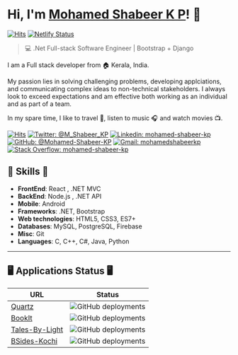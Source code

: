 # Hi, I'm [Mohamed Shabeer K P](https://mohamedshabeerkp.netlify.app)! 👋
[![Hits](https://hits.seeyoufarm.com/api/count/incr/badge.svg?url=https%3A%2F%2Fmohamedshabeerkp.netlify.app&count_bg=%233175C8&title_bg=%23555555&icon=netlify.svg&icon_color=%23E7E7E7&title=mohamedshabeerkp.netlify.app&edge_flat=false)](https://mohamedshabeerkp.netlify.app/) [![Netlify Status](https://api.netlify.com/api/v1/badges/550a55ab-fb87-4c6a-9100-d6b1c4613034/deploy-status)](https://app.netlify.com/sites/mohamedshabeerkp/deploys)

>  💻 .Net Full-stack Software Engineer | Bootstrap + Django

I am a Full stack developer from :house: Kerala, India.

My passion lies in solving challenging problems, developing applciations, and communicating complex ideas to non-technical stakeholders.
I always look to exceed expectations and am effective both working as an individual and as part of a team.

In my spare time, I like to travel :walking:, listen to music :headphones: and watch movies :tv:.

[![Hits](https://hits.seeyoufarm.com/api/count/incr/badge.svg?url=https%3A%2F%2Fgithub.com%2FMohamed-Shabeer-KP&count_bg=%2379C83D&title_bg=%23555555&icon=github.svg&icon_color=%23E7E7E7&title=Github&edge_flat=false)](https://github.com/Mohamed-Shabeer-KP)
[![Twitter: @M_Shabeer_KP](https://img.shields.io/twitter/follow/M_Shabeer_KP?style=social)](https://twitter.com/M_Shabeer_KP)
[![Linkedin: mohamed-shabeer-kp](https://img.shields.io/badge/-mohamed%20shabeer%20kp-blue?style=flat-square&logo=Linkedin&logoColor=white&link=https://www.linkedin.com/in/mohamed-shabeer-kp/)](https://www.linkedin.com/in/mohamed-shabeer-kp/)
[![GitHub: @Mohamed-Shabeer-KP](https://img.shields.io/github/followers/mohamed-shabeer-kp?label=follow&style=social)](https://github.com/Mohamed-Shabeer-KP)
[![Gmail: mohamedshabeerkp](https://img.shields.io/badge/Gmail-mohamedshabeerkp-red)](mailto:mohammedshabeerkp@gmail.com)
[![Stack Overflow: mohamed-shabeer-kp](https://img.shields.io/badge/-Stack%20Overflow-222222?logo=stack-overflow&link=https://stackoverflow.com/users/story/9985283)](https://stackoverflow.com/users/story/9985283)


<!-- ## ⚡ Stats
![Mohamed Shabeer K P's GitHub Stats](https://github-readme-stats.vercel.app/api?username=mohamed-shabeer-kp&hide=["issues"]&show_icons=true&theme=dark)
 -->

##  🎉 Skills  🎉
- **FrontEnd**: React , .NET MVC
- **BackEnd**: Node.js , .NET API
- **Mobile**: Android
- **Frameworks**: .NET, Bootstrap
- **Web technologies**: HTML5, CSS3, ES7+
- **Databases**: MySQL, PostgreSQL, Firebase
- **Misc**: Git
- **Languages**: C, C++, C#, Java, Python

---

## 🖥️ Applications Status 🖥️


| URL      | Status |
| ----------- | ----------- |
| [Quartz](https://mohamed-shabeer-kp.github.io/quartz/)| ![GitHub deployments](https://img.shields.io/github/deployments/mohamed-shabeer-kp/quartz/github-pages?label=Quartz&logo=github)|
| [BookIt](https://book-it-now.vercel.app/)| ![GitHub deployments](https://img.shields.io/github/deployments/mohamed-shabeer-kp/BookIt/production?label=BookIt&logo=vercel)|
| [Tales-By-Light](https://tales-by-light.vercel.app/)| ![GitHub deployments](https://img.shields.io/github/deployments/mohamed-shabeer-kp/tales-by-light/production?label=Tales-By-Light&logo=vercel)
| [BSides-Kochi](https://mohamed-shabeer-kp.github.io/BSides/)| ![GitHub deployments](https://img.shields.io/github/deployments/mohamed-shabeer-kp/BSides-OLD/github-pages?label=BSides-Kochi&logo=github)
